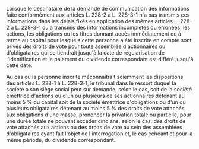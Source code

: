 Lorsque le destinataire de la demande de communication des informations faite conformément aux articles L. 228-2 à L. 228-3-1 n'a pas transmis ces informations dans les délais fixés en application des mêmes articles L. 228-2 à L. 228-3-1 ou a transmis des informations incomplètes ou erronées, les actions, les obligations ou les titres donnant accès immédiatement ou à terme au capital pour lesquels cette personne a été inscrite en compte sont privés des droits de vote pour toute assemblée d'actionnaires ou d'obligataires qui se tiendrait jusqu'à la date de régularisation de l'identification et le paiement du dividende correspondant est différé jusqu'à cette date.


Au cas où la personne inscrite méconnaîtrait sciemment les dispositions des articles L. 228-1 à L. 228-3-1, le tribunal dans le ressort duquel la société a son siège social peut sur demande, selon le cas, soit de la société émettrice d'actions ou d'un ou plusieurs de ses actionnaires détenant au moins 5 % du capital soit de la société émettrice d'obligations ou d'un ou plusieurs obligataires détenant au moins 5 % des droits de vote attachés aux obligations d'une masse, prononcer la privation totale ou partielle, pour une durée totale ne pouvant excéder cinq ans, selon le cas, des droits de vote attachés aux actions ou des droits de vote au sein des assemblées d'obligataires ayant fait l'objet de l'interrogation et, le cas échéant et pour la même période, du dividende correspondant.

